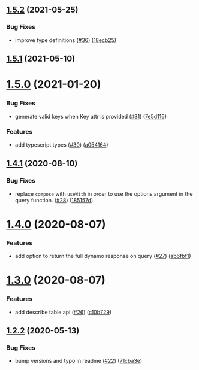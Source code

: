 ## [1.5.2](https://github.com/flybondi/flynamo/compare/v1.5.1...v1.5.2) (2021-05-25)


### Bug Fixes

* improve type definitions ([#36](https://github.com/flybondi/flynamo/issues/36)) ([18ecb25](https://github.com/flybondi/flynamo/commit/18ecb2597f137f01cbf59a8d386f843b9024475b))

## [1.5.1](https://github.com/flybondi/flynamo/compare/v1.5.0...v1.5.1) (2021-05-10)

# [1.5.0](https://github.com/flybondi/flynamo/compare/v1.4.1...v1.5.0) (2021-01-20)


### Bug Fixes

* generate valid keys when Key attr is provided ([#31](https://github.com/flybondi/flynamo/issues/31)) ([7e5d116](https://github.com/flybondi/flynamo/commit/7e5d11612b3c47902199aa38a5cc74c78698adbe))


### Features

* add typescript types ([#30](https://github.com/flybondi/flynamo/issues/30)) ([a054164](https://github.com/flybondi/flynamo/commit/a05416413a3cd4b5c4fe6ab747581f18de54ecb7))

## [1.4.1](https://github.com/flybondi/flynamo/compare/v1.4.0...v1.4.1) (2020-08-10)


### Bug Fixes

* replace `compose` with `useWith` in order to use the options argument in the query function.  ([#28](https://github.com/flybondi/flynamo/issues/28)) ([185157d](https://github.com/flybondi/flynamo/commit/185157d8e3c60d9f3c1a1407202a5491b0a55e0d))

# [1.4.0](https://github.com/flybondi/flynamo/compare/v1.3.0...v1.4.0) (2020-08-07)


### Features

* add option to return the full dynamo response on query ([#27](https://github.com/flybondi/flynamo/issues/27)) ([ab6fbf1](https://github.com/flybondi/flynamo/commit/ab6fbf117e4df1db12fe17af899c89387e46b9f8))

# [1.3.0](https://github.com/flybondi/flynamo/compare/v1.2.2...v1.3.0) (2020-08-07)


### Features

* add describe table api ([#26](https://github.com/flybondi/flynamo/issues/26)) ([c10b729](https://github.com/flybondi/flynamo/commit/c10b72997de9ed45dede22f6c9a6721e0b61c1f8))

## [1.2.2](https://github.com/flybondi/flynamo/compare/v1.2.1...v1.2.2) (2020-05-13)


### Bug Fixes

* bump versions and typo in readme ([#22](https://github.com/flybondi/flynamo/issues/22)) ([71cba3e](https://github.com/flybondi/flynamo/commit/71cba3e642a5b4529164924b72cfad891c5abdf8))

